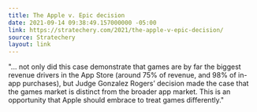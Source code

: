 ```yaml
---
title: The Apple v. Epic decision
date: 2021-09-14 09:38:49.157000000 -05:00
link: https://stratechery.com/2021/the-apple-v-epic-decision/
source: Stratechery
layout: link
---
```


"... not only did this case demonstrate that games are by far the biggest revenue drivers in the App Store (around 75% of revenue, and 98% of in-app purchases), but Judge Gonzalez Rogers’ decision made the case that the games market is distinct from the broader app market. This is an opportunity that Apple should embrace to treat games differently."